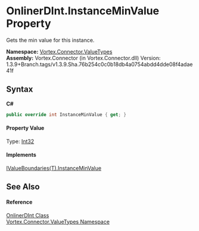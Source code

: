 # OnlinerDInt.InstanceMinValue Property 
 

Gets the min value for this instance.

**Namespace:**&nbsp;<a href="N_Vortex_Connector_ValueTypes.md">Vortex.Connector.ValueTypes</a><br />**Assembly:**&nbsp;Vortex.Connector (in Vortex.Connector.dll) Version: 1.3.9+Branch.tags/v1.3.9.Sha.76b254c0c0b18db4a0754abdd4dde08f4adae41f

## Syntax

**C#**<br />
``` C#
public override int InstanceMinValue { get; }
```


#### Property Value
Type: <a href="https://docs.microsoft.com/dotnet/api/system.int32" target="_blank">Int32</a>

#### Implements
<a href="P_Vortex_Connector_ValueValidation_IValueBoundaries_1_InstanceMinValue.md">IValueBoundaries(T).InstanceMinValue</a><br />

## See Also


#### Reference
<a href="T_Vortex_Connector_ValueTypes_OnlinerDInt.md">OnlinerDInt Class</a><br /><a href="N_Vortex_Connector_ValueTypes.md">Vortex.Connector.ValueTypes Namespace</a><br />